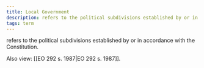 ```yaml
---
title: Local Government
description: refers to the political subdivisions established by or in accordance with the Constitution.
tags: term
---
```


refers to the political subdivisions established by or in accordance with the Constitution.

Also view: [[EO 292 s. 1987|EO 292 s. 1987]].
